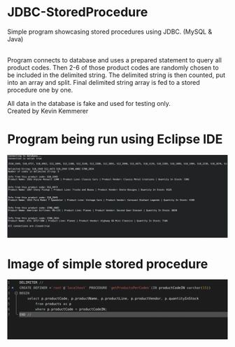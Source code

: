 # JDBC-StoredProcedure
Simple program showcasing stored procedures using JDBC. (MySQL & Java)<br/><br/>

Program connects to database and uses a prepared statement to query all product codes. Then 2-6 of those product codes are randomly chosen
to be included in the delimited string. The delimited string is then counted, put into an array and split. Final delimited string array is fed to a stored procedure one by one.<br/>

All data in the database is fake and used for testing only.<br/>
Created by Kevin Kemmerer


# Program being run using Eclipse IDE
![jdbc1](https://github.com/kkemmere/JDBC-StoredProcedure/blob/main/Screen%20Shot%202022-05-26%20at%202.49.47%20AM.png)
<br/>


# Image of simple stored procedure
![jdbc1](https://github.com/kkemmere/JDBC-StoredProcedure/blob/main/Screen%20Shot%202022-05-26%20at%202.59.36%20AM.png)
<br/>
